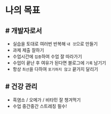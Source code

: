 # 나의 목표

## # 개발자로서
- 실습을 토대로 여러번 반복해 `내 것`으로 만들기
- 과제 제출 잘하기
- 수업시간에 `집중`하여 수업 잘 따라가기
- 수업이 끝난 후 여유가 된다면 블로그에 `기록` 남기기
- 항상 `최선`을 다하여 `포기하지 않고` 끝가지 달리기


## # 건강 관리
- 흑염소 / 오메가 / 비타민 잘 챙겨먹기
- 수업 중간중간 스트레칭 필수!